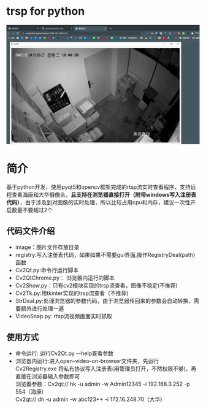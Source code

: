 # trsp for python

![](./image/show_image.png)
# 简介
基于python开发，使用pyqt5和opencv框架完成的rtsp流实时查看程序，支持远程查看海康和大华摄像头，**且支持在浏览器直接打开（附带windows写入注册表代码）**，由于涉及到对图像的实时处理，所以比较占用cpu和内存，建议一次性开启数量不要超过2个
## 代码文件介绍
- image：图片文件存放目录
- registry:写入注册表代码，如果如果不需要gui界面,操作RegistryDeal(path)函数
- Cv2Qt.py:命令行运行脚本
- Cv2QtChrome.py： 浏览器内运行的脚本
- Cv2Show.py：只有cv2模块实现的trsp流查看，图像不稳定(不推荐)
- Cv2Tk.py:用tkinter实现的trsp流查看（不推荐)
- StrDeal.py:处理浏览器的参数代码，由于浏览器传回来的参数会自动转换，需要额外进行处理一遍
- VideoSnap.py: rtsp流视频画面实时抓取
## 使用方式
- 命令运行: 运行Cv2Qt.py --help查看参数
- 浏览器内运行:进入open-video-on-browser文件夹，先运行Cv2Registry.exe 将私有协议写入注册表(用管理员打开，不然权限不够)，再直接在浏览器输入参数即可  
                 浏览器参数：Cv2qt:// hk -u admin -w Admin12345 -i 192.168.3.252 -p 554（海康)                    
                  Cv2qt:// dh -u admin -w abc123++ -i 172.16.248.70（大华)
